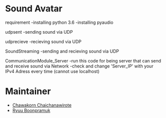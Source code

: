 # Sound Avatar

requirement
    -installing python 3.6
    -installing pyaudio


udpsent
    -sending sound  via UDP


udprecieve
    -recieving sound  via UDP


SoundStreaming
    -sending and recieving sound  via UDP


CommunicationModule_Server
    -run this code for being server that can send and receive sound via Network
    -check and change 'Server_IP' with your IPv4 Adress every time (cannot use localhost)

# Maintainer
- [Chawakorn Chaichanawirote](https://www.facebook.com/profile.php?id=100002425703930)
- [Ryuu Boonpramuk](https://www.facebook.com/asfire)
